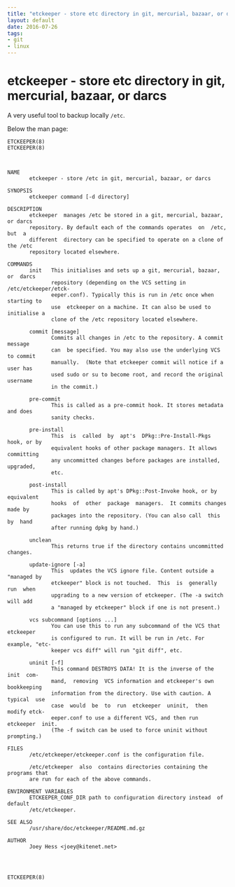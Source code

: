 ```yaml
---
title: "etckeeper - store etc directory in git, mercurial, bazaar, or darcs"
layout: default
date: 2016-07-26
tags:
- git
- linux
---
```


# etckeeper - store etc directory in git, mercurial, bazaar, or darcs

A very useful tool to backup locally `/etc`.

Below the man page:

    ETCKEEPER(8)                                                      ETCKEEPER(8)



    NAME
           etckeeper - store /etc in git, mercurial, bazaar, or darcs

    SYNOPSIS
           etckeeper command [-d directory]

    DESCRIPTION
           etckeeper  manages /etc be stored in a git, mercurial, bazaar, or darcs
           repository. By default each of the commands operates  on  /etc,  but  a
           different  directory can be specified to operate on a clone of the /etc
           repository located elsewhere.

    COMMANDS
           init   This initialises and sets up a git, mercurial, bazaar, or  darcs
                  repository (depending on the VCS setting in /etc/etckeeper/etck‐
                  eeper.conf). Typically this is run in /etc once when starting to
                  use  etckeeper on a machine. It can also be used to initialise a
                  clone of the /etc repository located elsewhere.

           commit [message]
                  Commits all changes in /etc to the repository. A commit  message
                  can  be specified. You may also use the underlying VCS to commit
                  manually.  (Note that etckeeper commit will notice if a user has
                  used sudo or su to become root, and record the original username
                  in the commit.)

           pre-commit
                  This is called as a pre-commit hook. It stores metadata and does
                  sanity checks.

           pre-install
                  This  is  called  by  apt's  DPkg::Pre-Install-Pkgs  hook, or by
                  equivalent hooks of other package managers. It allows committing
                  any uncommitted changes before packages are installed, upgraded,
                  etc.

           post-install
                  This is called by apt's DPkg::Post-Invoke hook, or by equivalent
                  hooks  of  other  package  managers.  It commits changes made by
                  packages into the repository. (You can also call  this  by  hand
                  after running dpkg by hand.)

           unclean
                  This returns true if the directory contains uncommitted changes.

           update-ignore [-a]
                  This  updates the VCS ignore file. Content outside a "managed by
                  etckeeper" block is not touched.  This  is  generally  run  when
                  upgrading to a new version of etckeeper. (The -a switch will add
                  a "managed by etckeeper" block if one is not present.)

           vcs subcommand [options ...]
                  You can use this to run any subcommand of the VCS that etckeeper
                  is configured to run. It will be run in /etc. For example, "etc‐
                  keeper vcs diff" will run "git diff", etc.

           uninit [-f]
                  This command DESTROYS DATA! It is the inverse of the  init  com‐
                  mand,  removing  VCS information and etckeeper's own bookkeeping
                  information from the directory. Use with caution. A typical  use
                  case  would  be  to  run  etckeeper  uninit,  then  modify etck‐
                  eeper.conf to use a different VCS, and then run etckeeper  init.
                  (The -f switch can be used to force uninit without prompting.)

    FILES
           /etc/etckeeper/etckeeper.conf is the configuration file.

           /etc/etckeeper  also  contains directories containing the programs that
           are run for each of the above commands.

    ENVIRONMENT VARIABLES
           ETCKEEPER_CONF_DIR path to configuration directory instead  of  default
           /etc/etckeeper.

    SEE ALSO
           /usr/share/doc/etckeeper/README.md.gz

    AUTHOR
           Joey Hess <joey@kitenet.net>



                                                                      ETCKEEPER(8)

